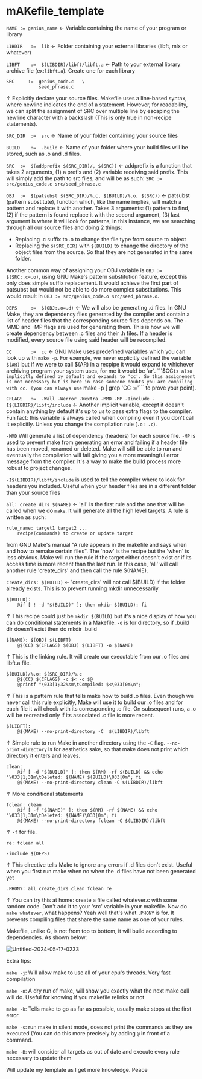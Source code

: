# mAKefile_template
```NAME	:= genius_name``` &#8592; Variable containing the name of your program or library

```LIBDIR	:=	lib``` &#8592; Folder containing your external libraries (libft, mlx or whatever)

```LIBFT	:= 	$(LIBDIR)/libft/libft.a``` &#8592; Path to your external library archive file (ex:```libft.a```). Create one for each library

```
SRC		:=	genius_code.c	\
			seed_phrase.c
```
&#8593; Explicitly declare your source files. Makefile uses a line-based syntax, where newline indicates the end of a statement. However, for readability, we can split the assignment of SRC over multiple line by escaping the newline character with a backslash (This is only true in non-recipe statements).

```SRC_DIR	:=	src``` &#8592; Name of your folder containing your source files

```BUILD	:=	.build``` &#8592; Name of your folder where your build files will be stored, such as .o and .d files.

```SRC 	:=	$(addprefix $(SRC_DIR)/, $(SRC))``` &#8592; addprefix is a function that takes 2 arguments, (1) a prefix and (2) variable receiving said prefix. This will simply add the path to src files, and will be as such: ```SRC := src/genius_code.c src/seed_phrase.c```

```OBJ 	:=	$(patsubst $(SRC_DIR)/%.c, $(BUILD)/%.o, $(SRC))``` &#8592; patsubst (pattern substitute), function which, like the name implies, will match a pattern and replace it with another. Takes 3 arguments: (1) pattern to find, (2) if the pattern is found replace it with the second argument, (3) last argument is where it will look for patterns, in this instance, we are searching through all our source files and doing 2 things:
+ Replacing .c suffix to .o to change the file type from source to object
+ Replacing the ```$(SRC_DIR)``` with ```$(BUILD)``` to change the directory of the object files from the source. So that they are not generated in the same folder.

Another common way of assigning your OBJ variable is ```OBJ := $(SRC:.c=.o)```, using GNU Make's pattern substitution feature, except this only does simple suffix replacement. It would achieve the first part of patsubst but would not be able to do more complex substitutions. This would result in ```OBJ := src/genius_code.o src/seed_phrase.o```.

```DEPS 	:=	$(OBJ:.o=.d)``` &#8592; We will also be generating .d files. In GNU Make, they are dependency files generated by the compiler and contain a list of header files that the corresponding source files depends on. The -MMD and -MP flags are used for generating them. This is how we will create dependency between .c files and their .h files. If a header is modified, every source file using said header will be recompiled.

```CC		:=	cc``` &#8592; GNU Make uses predefined variables which you can look up with ```make -p```. For exemple, we never explicitly defined the variable ```$(AR)``` but if we were to call $(AR) in a recpipe it would expand to whichever archiving program your system uses, for me it would be 'ar'. ```$CC``` is also implicitly defined by default and expands to 'cc'. So this assignement is not necessary but is here in case someone doubts you are compiling with cc. (you can always use ``` make -p | grep 'CC :='``` to prove your point).

```CFLAGS	:=	-Wall -Werror -Wextra -MMD -MP -Iinclude -I$(LIBDIR)/libft/include``` &#8592; Another implicit variable, except it doesn't contain anything by default it's up to us to pass extra flags to the compiler. Fun fact: this variable is always called when compiling even if you don't call it explicitly. Unless you change the compilation rule (```.o: .c```).

```-MMD``` Will generate a list of dependency (headers) for each source file. ```-MP``` is used to prevent make from generating an error and failing if a header file has been moved, renamed or deleted. Make will still be able to run and eventually the compilation will fail giving you a more meaningful error message from the compiler. It's a way to make the build process more robust to project changes.

```-I$(LIBDIR)/libft/include``` is used to tell the compiler where to look for headers you included. Useful when your header files are in a different folder than your source files

```all: create_dirs $(NAME)``` &#8592; 'all' is the first rule and the one that will be called when we do ```make```. It will generate all the high level targets. A rule is written as such: 
```
rule_name: target1 target2 ...
	recipe(commands) to create or update target
```
from GNU Make's manual "A rule appears in the makefile and says when and how to remake certain files". The 'how' is the recipe but the 'when' is less obvious. Make will run the rule if the target either doesn't exist or if its access time is more recent than the last run. In this case, 'all' will call another rule 'create_dirs' and then call the rule $(NAME).

```create_dirs: $(BUILD)``` &#8592; 'create_dirs' will not call $(BUILD) if the folder already exists. This is to prevent running mkdir unnecessarily

```make
$(BUILD):
	@if [ ! -d "$(BUILD)" ]; then mkdir $(BUILD); fi
```
&#8593; This recipe could just be ```mkdir $(BUILD)``` but it's a nice display of how you can do conditional statements in a Makefile. ```-d``` is for directory, so if .build dir doesn't exist then do mkdir .build

```make
$(NAME): $(OBJ) $(LIBFT)
	@$(CC) $(CFLAGS) $(OBJ) $(LIBFT) -o $(NAME)
```
&#8593; This is the linking rule. It will create our executable from our .o files and libft.a file.

```make
$(BUILD)/%.o: $(SRC_DIR)/%.c
	@$(CC) $(CFLAGS) -c $< -o $@
	@printf "\033[1;32%sm\tCompiled: $<\033[0m\n";
```
&#8593; This is a pattern rule that tells make how to build .o files. Even though we never call this rule explicitly, Make will use it to build our .o files and for each file it will check with its corresponding .c file. On subsequent runs, a .o will be recreated only if its associated .c file is more recent.

```make
$(LIBFT):
	@$(MAKE) --no-print-directory -C  $(LIBDIR)/libft
```
&#8593; Simple rule to run Make in another directory using the ```-C``` flag. ```--no-print-directory``` is for aesthetics sake, so that make does not print which directory it enters and leaves.

```make
clean:
	@if [ -d "$(BUILD)" ]; then $(RM) -rf $(BUILD) && echo "\033[1;31m\tDeleted: $(NAME) $(BUILD)\033[0m"; fi
	@$(MAKE) --no-print-directory clean -C $(LIBDIR)/libft
```
&#8593; More conditional statements

```make
fclean: clean
	@if [ -f "$(NAME)" ]; then $(RM) -rf $(NAME) && echo "\033[1;31m\tDeleted: $(NAME)\033[0m"; fi
	@$(MAKE) --no-print-directory fclean -C $(LIBDIR)/libft
```
&#8593; ```-f``` for file.

``` make
re: fclean all
```

```make
-include $(DEPS)
```
&#8593; This directive tells Make to ignore any errors if .d files don't exist. Useful when you first run make when no when the .d files have not been generated yet

```make
.PHONY: all create_dirs clean fclean re
```
&#8593; You can try this at home: create a file called whatever.c with some random code. Don't add it to your 'src' variable in your makefile. Now do ```make whatever```, what happens? Yeah well that's what ```.PHONY``` is for. It prevents compiling files that share the same name as one of your rules. 

Makefile, unlike C, is not from top to bottom, it will build according to dependencies. As shown below:

![Untitled-2024-05-17-0233](https://github.com/akdovlet/mAKefile_template/assets/86743971/2502ec20-48e3-4481-926d-3865d7bad597)


Extra tips:

```make -j```: Will allow make to use all of your cpu's threads. Very fast compilation

```make -n```: A dry run of make, will show you exactly what the next make call will do. Useful for knowing if you makefile relinks or not

```make -k```: Tells make to go as far as possible, usually make stops at the first error.

```make -s```: run make in silent mode, does not print the commands as they are executed (You can do this more precisely by adding ```@``` in front of a command.

```make -B```: will consider all targets as out of date and execute every rule necessary to update them

Will update my template as I get more knowledge. Peace
